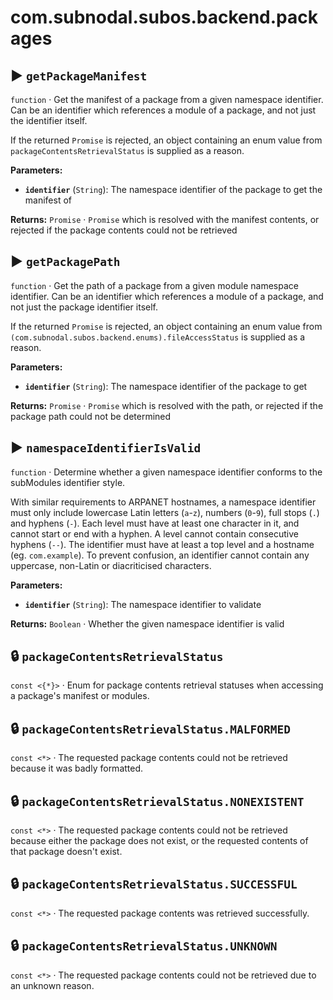 # com.subnodal.subos.backend.packages
## ▶️ `getPackageManifest`
`function` · Get the manifest of a package from a given namespace identifier. Can be an identifier which references a module of a package, and not just the identifier itself.


If the returned `Promise` is rejected, an object containing an enum
value from `packageContentsRetrievalStatus` is supplied as a reason.

**Parameters:**
* **`identifier`** (`String`): The namespace identifier of the package to get the manifest of

**Returns:** `Promise` · `Promise` which is resolved with the manifest contents, or rejected if the package contents could not be retrieved

## ▶️ `getPackagePath`
`function` · Get the path of a package from a given module namespace identifier. Can be an identifier which references a module of a package, and not just the package identifier itself.


If the returned `Promise` is rejected, an object containing an enum
value from `(com.subnodal.subos.backend.enums).fileAccessStatus` is
supplied as a reason.

**Parameters:**
* **`identifier`** (`String`): The namespace identifier of the package to get

**Returns:** `Promise` · `Promise` which is resolved with the path, or rejected if the package path could not be determined

## ▶️ `namespaceIdentifierIsValid`
`function` · Determine whether a given namespace identifier conforms to the subModules identifier style.


With similar requirements to ARPANET hostnames, a namespace
identifier must only include lowercase Latin letters (`a`-`z`),
numbers (`0`-`9`), full stops (`.`) and hyphens (`-`). Each level
must have at least one character in it, and cannot start or end with
a hyphen. A level cannot contain consecutive hyphens (`--`). The
identifier must have at least a top level and a hostname (eg.
`com.example`). To prevent confusion, an identifier cannot contain
any uppercase, non-Latin or diacriticised characters.

**Parameters:**
* **`identifier`** (`String`): The namespace identifier to validate

**Returns:** `Boolean` · Whether the given namespace identifier is valid

## 🔒️ `packageContentsRetrievalStatus`
`const <{*}>` · Enum for package contents retrieval statuses when accessing a package's manifest or modules.

## 🔒️ `packageContentsRetrievalStatus.MALFORMED`
`const <*>` · The requested package contents could not be retrieved because it was badly formatted.

## 🔒️ `packageContentsRetrievalStatus.NONEXISTENT`
`const <*>` · The requested package contents could not be retrieved because either the package does not exist, or the requested contents of that package doesn't exist.

## 🔒️ `packageContentsRetrievalStatus.SUCCESSFUL`
`const <*>` · The requested package contents was retrieved successfully.

## 🔒️ `packageContentsRetrievalStatus.UNKNOWN`
`const <*>` · The requested package contents could not be retrieved due to an unknown reason.